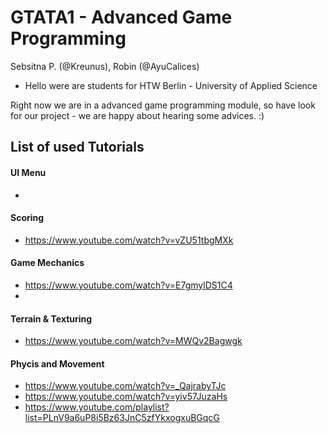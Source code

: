 # GTATA1 - Advanced Game Programming
Sebsitna P. (@Kreunus), Robin (@AyuCalices)

- Hello were are students for HTW Berlin - University of Applied Science


Right now we are in a advanced game programming module, so have look
for our project - we are happy about hearing some advices. :)

## List of used Tutorials



#### UI Menu
-

#### Scoring
- https://www.youtube.com/watch?v=vZU51tbgMXk


#### Game Mechanics
- https://www.youtube.com/watch?v=E7gmylDS1C4
- 


#### Terrain & Texturing
- https://www.youtube.com/watch?v=MWQv2Bagwgk


#### Phycis and Movement
- https://www.youtube.com/watch?v=_QajrabyTJc
- https://www.youtube.com/watch?v=yiv57JuzaHs
- https://www.youtube.com/playlist?list=PLnV9a6uP8i5Bz63JnC5zfYkxogxuBGqcG
